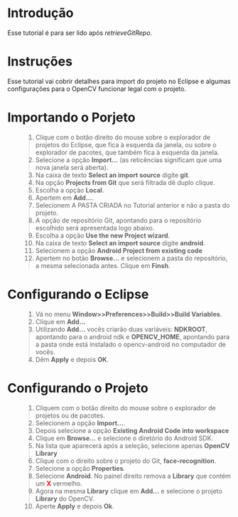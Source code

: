 # Introdução #
<p>Esse tutorial é para ser lido após <i>retrieveGitRepo</i>.<br>
</p>

# Instruções #
<p>Esse tutorial vai cobrir detalhes para import do projeto no Eclipse e algumas configurações para o OpenCV funcionar legal com o projeto.<br>
</p>

# Importando o Porjeto #
<ol>
<blockquote><li>Clique com o botão direito do mouse sobre o explorador de projetos do Eclipse, que fica à esquerda da janela, ou sobre o explorador de pacotes, que também fica à esquerda da janela.<br>
</li>
<li>Selecione a opção <b>Import...</b> (as reticências significam que uma nova janela será aberta).<br>
</li>
<li>Na caixa de texto <b>Select an import source</b> digite <b>git</b>.<br>
</li>
<li>Na opção <b>Projects from Git</b> que será filtrada dê duplo clique.<br>
</li>
<li>Escolha a opção <b>Local</b>.<br>
</li>
<li>Apertem em <b>Add...</b>.<br>
</li>
<li>Selecionem A PASTA CRIADA no Tutorial anterior e não a pasta do projeto.<br>
</li>
<li>A opção de repositório Git, apontando para o repositório escolhido será apresentada logo abaixo.<br>
</li>
<li>Escolha a opção <b>Use the new Project wizard</b>.<br>
</li>
<li>Na caixa de texto <b>Select an import source</b> digite <b>android</b>.<br>
</li>
<li>Selecionem a opção <b>Android Project from existing code</b>
</li>
<li>Apertem no botão <b>Browse...</b> e selecionem a pasta do repositório, a mesma selecionada antes. Clique em <b>Finsh</b>.<br>
</li>
</ol></blockquote>

# Configurando o Eclipse #
<ol>
<blockquote><li>Vá no menu <b>Window>>Preferences>>Build>>Build Variables</b>.<br>
</li>
<li>Clique em <b>Add...</b>
</li>
<li>Utilizando <b>Add...</b> vocês criarão duas variáveis: <b>NDKROOT</b>, apontando para o android ndk e <b>OPENCV_HOME</b>, apontando para a pasta onde está instalado o opencv-android no computador de vocês.<br>
</li>
<li>Dêm <b>Apply</b> e depois <b>OK</b>.<br>
</li>
</ol></blockquote>

# Configurando o Projeto #
<ol>
<blockquote><li>Cliquem com o botão direito do mouse sobre o explorador de projetos ou de pacotes.<br>
</li>
<li>Selecionem a opção <b>Import...</b>.<br>
</li>
<li>Depois selecione a opção <b>Existing Android Code into workspace</b>
</li>
<li>Clique em <b>Browse...</b> e selecione o diretório do Android SDK.<br>
</li>
<li>Na lista que aparecerá após a seleção, selecione apenas <b>OpenCV Library</b>
</li>
<li>Clique com o direito sobre o projeto do Git, <b>face-recognition</b>.<br>
</li>
<li>Selecione a opção <b>Properties</b>.<br>
</li>
<li>Selecione <b>Android</b>. No painel direito remova a <b>Library</b> que contém um <font color='red'><b>X</b></font> vermelho.<br>
</li>
<li>Agora na mesma <b>Library</b> clique em <b>Add...</b> e selecione o projeto <b>Library</b> do OpenCV.<br>
</li>
<li>Aperte <b>Apply</b> e depois <b>Ok</b>.<br>
</li>
</ol>